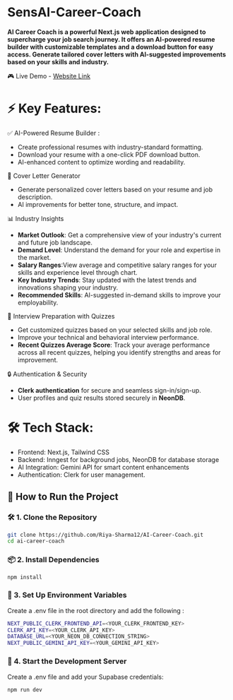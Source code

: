# SensAI-Career-Coach

**AI Career Coach is a powerful Next.js web application designed to supercharge your job search journey. It offers an AI-powered resume builder with customizable templates and a download button for easy access. Generate tailored cover letters with AI-suggested improvements based on your skills and industry.**

🎮 Live Demo - [Website Link](https://career-sensai.vercel.app/)

# ⚡️ Key Features:

✅ AI-Powered Resume Builder : 
- Create professional resumes with industry-standard formatting. 
- Download your resume with a one-click PDF download button.  
- AI-enhanced content to optimize wording and readability.  

📝 Cover Letter Generator
- Generate personalized cover letters based on your resume and job 
  description.
- AI improvements for better tone, structure, and impact.  
  
📊 Industry Insights
- **Market Outlook**: Get a comprehensive view of your industry's current 
and future job landscape.
- **Demand Level**: Understand the demand for your role and expertise in the market.  
- **Salary Ranges**:View average and competitive salary ranges for your skills and experience level through chart.
- **Key Industry Trends**: Stay updated with the latest trends and innovations shaping your industry.
- **Recommended Skills**: AI-suggested in-demand skills to improve your employability. 

🎯 Interview Preparation with Quizzes
- Get customized quizzes based on your selected skills and job role.
- Improve your technical and behavioral interview performance.
- **Recent Quizzes Average Score**: Track your average performance across all recent quizzes, helping you identify strengths and areas for improvement.

🔒 Authentication & Security
- **Clerk authentication** for secure and seamless sign-in/sign-up.
- User profiles and quiz results stored securely in **NeonDB**.

 # 🛠️ Tech Stack:
 - Frontend: Next.js, Tailwind CSS
 - Backend: Inngest for background jobs, NeonDB for database storage
 - AI Integration: Gemini API for smart content enhancements
 - Authentication: Clerk for user management.

##  🚀 How to Run the Project

### 🛠️ 1. Clone the Repository
```bash
git clone https://github.com/Riya-Sharma12/AI-Career-Coach.git
cd ai-career-coach
```
### 📦 2. Install Dependencies
```bash
npm install
```
### 🔑 3.  Set Up Environment Variables
Create a .env file in the root directory and add the following : 
```bash
NEXT_PUBLIC_CLERK_FRONTEND_API=<YOUR_CLERK_FRONTEND_KEY>
CLERK_API_KEY=<YOUR_CLERK_API_KEY>
DATABASE_URL=<YOUR_NEON_DB_CONNECTION_STRING>
NEXT_PUBLIC_GEMINI_API_KEY=<YOUR_GEMINI_API_KEY> 
```
### 🚀 4.  Start the Development Server
Create a .env file and add your Supabase credentials:
```bash
npm run dev 
```
